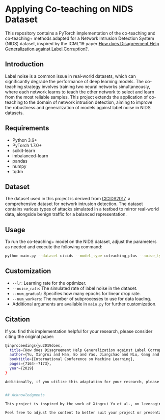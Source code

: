 # Applying Co-teaching on NIDS Dataset

This repository contains a PyTorch implementation of the co-teaching and co-teaching+ methods adapted for a Network Intrusion Detection System (NIDS) dataset, inspired by the ICML'19 paper [How does Disagreement Help Generalization against Label Corruption?](https://arxiv.org/abs/1901.04215).

## Introduction

Label noise is a common issue in real-world datasets, which can significantly degrade the performance of deep learning models. The co-teaching strategy involves training two neural networks simultaneously, where each network learns to teach the other network to select and learn from the most reliable samples. This project extends the application of co-teaching to the domain of network intrusion detection, aiming to improve the robustness and generalization of models against label noise in NIDS datasets.

## Requirements

- Python 3.6+
- PyTorch 1.7.0+
- scikit-learn
- imbalanced-learn
- pandas
- numpy
- tqdm

## Dataset

The dataset used in this project is derived from [CICIDS2017](https://www.unb.ca/cic/datasets/ids-2017.html), a comprehensive dataset for network intrusion detection. The dataset contains various types of attacks simulated in a testbed to mirror real-world data, alongside benign traffic for a balanced representation.

## Usage

To run the co-teaching+ model on the NIDS dataset, adjust the parameters as needed and execute the following command:

```bash
python main.py --dataset cicids --model_type coteaching_plus --noise_type symmetric --noise_rate 0.2 --seed 1 --num_workers 4 --result_dir results/trial_1/
```

## Customization

- `--lr`: Learning rate for the optimizer.
- `--noise_rate`: The simulated rate of label noise in the dataset.
- `--num_gradual`: Specifies how many epochs for linear drop rate.
- `--num_workers`: The number of subprocesses to use for data loading.
- Additional arguments are available in `main.py` for further customization.

## Citation

If you find this implementation helpful for your research, please consider citing the original paper:

```bash
@inproceedings{yu2019does,
  title={How does Disagreement Help Generalization against Label Corruption?},
  author={Yu, Xingrui and Han, Bo and Yao, Jiangchao and Niu, Gang and Tsang, Ivor and Sugiyama, Masashi},
  booktitle={International Conference on Machine Learning},
  pages={7164--7173},
  year={2019}
}

Additionally, if you utilize this adaptation for your research, please reference this repository and the dataset accordingly.


## Acknowledgments

This project is inspired by the work of Xingrui Yu et al., on leveraging disagreement for improving generalization in the presence of label noise. Our adaptation focuses on the specific challenges posed by the NIDS domain.

Feel free to adjust the content to better suit your project or presentation needs.
